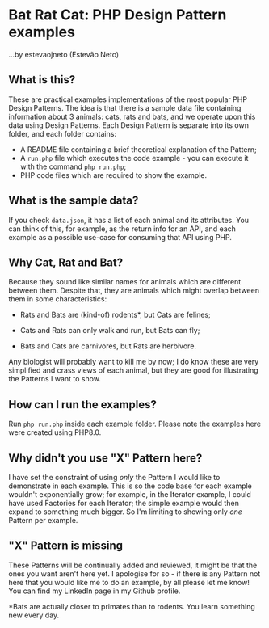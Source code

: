 # Bat Rat Cat: PHP Design Pattern examples

...by estevaojneto (Estevão Neto)


## What is this?

These are practical examples implementations of the most popular PHP Design Patterns. The idea is that there is a sample data file containing information about 3 animals: cats, rats and bats, and we operate upon this data using Design Patterns. Each Design Pattern is separate into its own folder, and each folder contains:

- A README file containing a brief theoretical explanation of the Pattern;
- A `run.php` file which executes the code example - you can execute it with the command `php run.php`;
- PHP code files which are required to show the example.


## What is the sample data?

If you check `data.json`, it has a list of each animal and its attributes. You can think of this, for example, as the return info for an API, and each example as a possible use-case for consuming that API using PHP.


## Why Cat, Rat and Bat?

Because they sound like similar names for animals which are different between them. Despite that, they are animals which might overlap between them in some characteristics:


- Rats and Bats are (kind-of) rodents*, but Cats are felines;

- Cats and Rats can only walk and run, but Bats can fly;

- Bats and Cats are carnivores, but Rats are herbivore.


Any biologist will probably want to kill me by now; I do know these are very simplified and crass views of each animal, but they are good for illustrating the Patterns I want to show.


## How can I run the examples?

Run `php run.php` inside each example folder. Please note the examples here were created using PHP8.0.


## Why didn't you use "X" Pattern here?

I have set the constraint of using *only* the Pattern I would like to demonstrate in each example. This is so the code base for each example wouldn't exponentially grow; for example, in the Iterator example, I could have used Factories for each Iterator; the simple example would then expand to something much bigger. So I'm limiting to showing only *one* Pattern per example.


## "X" Pattern is missing

These Patterns will be continually added and reviewed, it might be that the ones you want aren't here yet. I apologise for so - if there is any Pattern not here that you would like me to do an example, by all please let me know! You can find my LinkedIn page in my Github profile.



*Bats are actually closer to primates than to rodents. You learn something new every day.